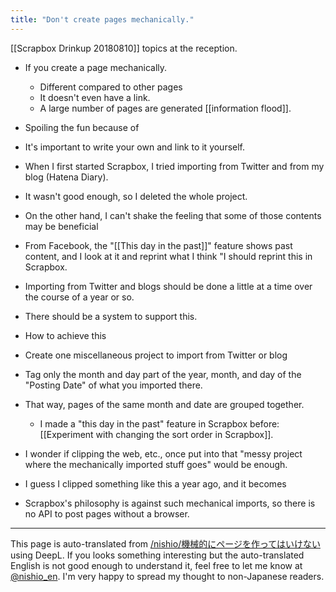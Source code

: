 ```yaml
---
title: "Don't create pages mechanically."
---
```


[[Scrapbox Drinkup 20180810]] topics at the reception.
- If you create a page mechanically.
    - Different compared to other pages
    - It doesn't even have a link.
    - A large number of pages are generated [[information flood]].
- Spoiling the fun because of
- It's important to write your own and link to it yourself.

- When I first started Scrapbox, I tried importing from Twitter and from my blog (Hatena Diary).
- It wasn't good enough, so I deleted the whole project.
- On the other hand, I can't shake the feeling that some of those contents may be beneficial
- From Facebook, the "[[This day in the past]]" feature shows past content, and I look at it and reprint what I think "I should reprint this in Scrapbox.
- Importing from Twitter and blogs should be done a little at a time over the course of a year or so.
- There should be a system to support this.

- How to achieve this
- Create one miscellaneous project to import from Twitter or blog
- Tag only the month and day part of the year, month, and day of the "Posting Date" of what you imported there.
- That way, pages of the same month and date are grouped together.
    - I made a "this day in the past" feature in Scrapbox before: [[Experiment with changing the sort order in Scrapbox]].
- I wonder if clipping the web, etc., once put into that "messy project where the mechanically imported stuff goes" would be enough.
- I guess I clipped something like this a year ago, and it becomes
- Scrapbox's philosophy is against such mechanical imports, so there is no API to post pages without a browser.

---
This page is auto-translated from [/nishio/機械的にページを作ってはいけない](https://scrapbox.io/nishio/機械的にページを作ってはいけない) using DeepL. If you looks something interesting but the auto-translated English is not good enough to understand it, feel free to let me know at [@nishio_en](https://twitter.com/nishio_en). I'm very happy to spread my thought to non-Japanese readers.